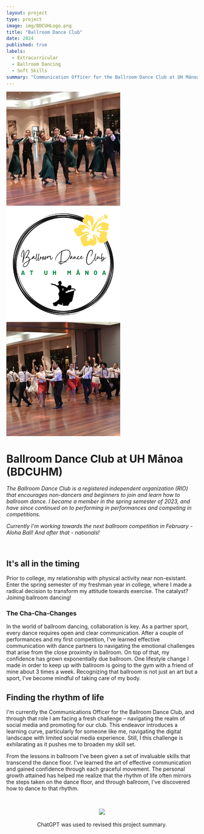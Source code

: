 ```yaml
---
layout: project
type: project
image: img/BDCUHLogo.png
title: "Ballroom Dance Club"
date: 2024 
published: true
labels:
  - Extracurricular
  - Ballroom Dancing
  - Soft Skills
summary: "Communication Officer for the Ballroom Dance Club at UH Mānoa"
---
```


<div class="text-center p-4">
  <img width="300px" src="../img/project_bdcuhm1.jpg" class="img-thumbnail" >
  <img width="300px" src="../img/BDCUHLogo.png" class="img-thumbnail" >
  <img width="300px" src="../img/project_bdcuhm2.jpg" class="img-thumbnail" >
</div>

# Ballroom Dance Club at UH Mānoa (BDCUHM)

<p align="center" >
  
*The Ballroom Dance Club is a registered independent organization (RIO) that encourages non-dancers and beginners to join and learn how to ballroom dance. I became a member in the spring semester of 2023, and have since continued on to performing in performances and competing in competitions.*

*Currently I'm working towards the next ballroom competition in February - Aloha Ball! And after that - nationals!*

<br>




## It's all in the timing

<p align="left" >

Prior to college, my relationship with physical activity near non-existant. Enter the spring semester of my freshman year in college, where I made a radical decision to transform my attitude towards exercise. The catalyst? Joining ballroom dancing!

### The Cha-Cha-Changes

In the world of ballroom dancing, collaboration is key. As a partner sport, every dance requires open and clear communication. After a couple of performances and my first competition, I've learned effective communication with dance partners to navigating the emotional challenges that arise from the close proximity in ballroom. On top of that, my confidence has grown exponentially due ballroom. One lifestyle change I made in order to keep up with ballroom is going to the gym with a friend of mine about 3 times a week. Recognizing that ballroom is not just an art but a sport, I've become mindful of taking care of my body.

## Finding the rhythm of life

I'm currently the Communications Officer for the Ballroom Dance Club, and through that role I am facing a fresh challenge – navigating the realm of social media and promoting for our club. This endeavor introduces a learning curve, particularly for someone like me, navigating the digital landscape with limited social media experience. Still, I this challenge is exhilarating as it pushes me to broaden my skill set.

From the lessons in ballroom I've been given a set of invaluable skills that transcend the dance floor. I've learned the art of effective communication and gained confidence through each graceful movement. The personal growth attained has helped me realize that the rhythm of life often mirrors the steps taken on the dance floor, and through ballroom, I've discovered how to dance to that rhythm.

<br>
<p align="center" >
<img src = "https://github.com/mvchaella/mvchaella.github.io/assets/131205465/fe9375f2-0bba-4305-8323-75cd296814a0">
<p align="center" > 
ChatGPT was used to revised this project summary.

